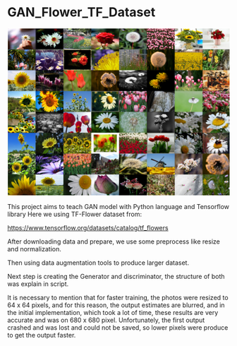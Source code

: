 # GAN_Flower_TF_Dataset

![Gan Flower](https://github.com/AISoltani/GAN_Flower_TF_Dataset/blob/main/gan.png)

This project aims to teach GAN model with Python language and Tensorflow library 
Here we using TF-Flower dataset from:

https://www.tensorflow.org/datasets/catalog/tf_flowers

After downloading data and prepare, we use some preprocess like resize and normalization.

Then using data augmentation tools to produce larger dataset.

Next step is creating the Generator and discriminator, the structure of both was explain in script.

It is necessary to mention that for faster training, the photos were resized to 64 x 64 pixels, and for this reason, the output estimates are blurred, and in the initial implementation, which took a lot of time, these results are very accurate and was on 680 x 680 pixel. Unfortunately, the first output crashed and was lost and could not be saved, so lower pixels were produce to get the output faster.

